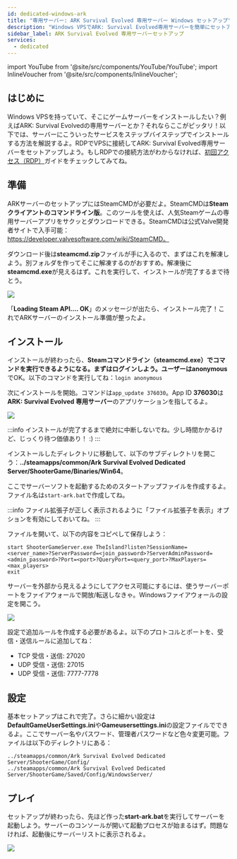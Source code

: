 ```yaml
---
id: dedicated-windows-ark
title: "専用サーバー: ARK Survival Evolved 専用サーバー Windows セットアップ"
description: "Windows VPSでARK: Survival Evolved専用サーバーを簡単にセットアップする方法をチェック → 今すぐ詳しく見る"
sidebar_label: ARK Survival Evolved 専用サーバーセットアップ
services:
  - dedicated
---
```


import YouTube from '@site/src/components/YouTube/YouTube';
import InlineVoucher from '@site/src/components/InlineVoucher';

## はじめに

Windows VPSを持っていて、そこにゲームサーバーをインストールしたい？例えばARK: Survival Evolvedの専用サーバーとか？それならここがピッタリ！以下では、サーバーにこういったサービスをステップバイステップでインストールする方法を解説するよ。RDPでVPSに接続してARK: Survival Evolved専用サーバーをセットアップしよう。もしRDPでの接続方法がわからなければ、[初回アクセス（RDP）](vserver-windows-userdp.md)ガイドをチェックしてみてね。

<YouTube videoId="YOz_SqsUkg4" imageSrc="https://screensaver01.zap-hosting.com/index.php/s/BF23kJKNsFQyeyX/preview" title="Windows VPSでのARK: Survival Evolved専用サーバーセットアップ" description="実際に動いているところを見ると理解しやすい？そんなあなたに！動画でわかりやすく解説。急いでる時も、じっくり見たい時も、どっちもOK！"/>

<InlineVoucher />

## 準備

ARKサーバーのセットアップにはSteamCMDが必要だよ。SteamCMDは**Steamクライアントのコマンドライン版**。このツールを使えば、人気Steamゲームの専用サーバーアプリをサクッとダウンロードできる。SteamCMDは公式Valve開発者サイトで入手可能：https://developer.valvesoftware.com/wiki/SteamCMD。

ダウンロード後は**steamcmd.zip**ファイルが手に入るので、まずはこれを解凍しよう。別フォルダを作ってそこに解凍するのがおすすめ。解凍後に**steamcmd.exe**が見えるはず。これを実行して、インストールが完了するまで待とう。

![](https://screensaver01.zap-hosting.com/index.php/s/QnqpbKQiEAFLL2T/preview)

「**Loading Steam API.... OK**」のメッセージが出たら、インストール完了！これでARKサーバーのインストール準備が整ったよ。



## インストール

インストールが終わったら、**Steamコマンドライン（steamcmd.exe）**でコマンドを実行できるようになる。まずはログインしよう。ユーザーは**anonymous**でOK。以下のコマンドを実行してね：`login anonymous`

次にインストールを開始。コマンドは`app_update 376030`。App ID **376030**は**ARK: Survival Evolved 専用サーバー**のアプリケーションを指してるよ。

![](https://screensaver01.zap-hosting.com/index.php/s/RJzpFL4ZPSsAZZd/preview)



:::info
インストールが完了するまで絶対に中断しないでね。少し時間かかるけど、じっくり待つ価値あり！ :)
:::



インストールしたディレクトリに移動して、以下のサブディレクトリを開こう：**../steamapps/common/Ark Survival Evolved Dedicated Server/ShooterGame/Binaries/Win64**。

ここでサーバーソフトを起動するためのスタートアップファイルを作成するよ。ファイル名は`start-ark.bat`で作成してね。

:::info
ファイル拡張子が正しく表示されるように「ファイル拡張子を表示」オプションを有効にしておいてね。
:::

ファイルを開いて、以下の内容をコピペして保存しよう：

```
start ShooterGameServer.exe TheIsland?listen?SessionName=<server_name>?ServerPassword=<join_password>?ServerAdminPassword=<admin_password>?Port=<port>?QueryPort=<query_port>?MaxPlayers=<max_players>
exit
```



サーバーを外部から見えるようにしてアクセス可能にするには、使うサーバーポートをファイアウォールで開放/転送しなきゃ。Windowsファイアウォールの設定を開こう。

![](https://screensaver01.zap-hosting.com/index.php/s/p7iyYxZwfeGaZaW/preview)


設定で追加ルールを作成する必要があるよ。以下のプロトコルとポートを、受信・送信ルールに追加してね：

- TCP 受信・送信: 27020
- UDP 受信・送信: 27015
- UDP 受信・送信: 7777-7778



## 設定

基本セットアップはこれで完了。さらに細かい設定は**DefaultGameUserSettings.ini**や**Gameusersettings.ini**の設定ファイルでできるよ。ここでサーバー名やパスワード、管理者パスワードなど色々変更可能。ファイルは以下のディレクトリにある：

```
../steamapps/common/Ark Survival Evolved Dedicated Server/ShooterGame/Config/
../steamapps/common/Ark Survival Evolved Dedicated Server/ShooterGame/Saved/Config/WindowsServer/
```



## プレイ

セットアップが終わったら、先ほど作った**start-ark.bat**を実行してサーバーを起動しよう。サーバーのコンソールが開いて起動プロセスが始まるはず。問題なければ、起動後にサーバーリストに表示されるよ。

![](https://screensaver01.zap-hosting.com/index.php/s/cENfRQGxK4NjM3Y/preview)

<InlineVoucher />